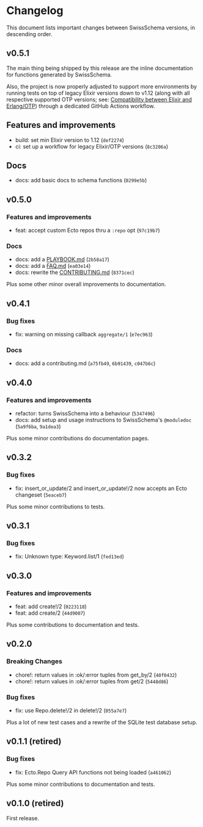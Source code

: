# Changelog

This document lists important changes between SwissSchema versions, in descending order.

## v0.5.1

The main thing being shipped by this release are the inline documentation for functions generated by SwissSchema.

Also, the project is now properly adjusted to support more environments by running tests on top of legacy Elixir versions down to v1.12 (along with all respective supported OTP versions; see: [Compatibility between Elixir and Erlang/OTP](https://hexdocs.pm/elixir/compatibility-and-deprecations.html#compatibility-between-elixir-and-erlang-otp)) through a dedicated GitHub Actions workflow.

## Features and improvements

- build: set min Elixir version to 1.12 (`def2274`)
- ci: set up a workflow for legacy Elixir/OTP versions (`8c3206a`)

## Docs

- docs: add basic docs to schema functions (`0299e5b`)

## v0.5.0

### Features and improvements

- feat: accept custom Ecto repos thru a `:repo` opt (`97c19b7`)

### Docs

- docs: add a [PLAYBOOK.md](PLAYBOOK.md) (`2b58a17`)
- docs: add a [FAQ.md](FAQ.md) (`ea03e14`)
- docs: rewrite the [CONTRIBUTING.md](CONTRIBUTING.md) (`8371cec`)

Plus some other minor overall improvements to documentation.

## v0.4.1

### Bug fixes

- fix: warning on missing callback `aggregate/1` (`e7ec963`)

### Docs

- docs: add a contributing.md (`a75fb49`, `6b91439`, `c047b6c`)

## v0.4.0

### Features and improvements

- refactor: turns SwissSchema into a behaviour (`5347496`)
- docs: add setup and usage instructions to SwissSchema's `@moduledoc` (`5a9f6ba`, `9a1dea3`)

Plus some minor contributions do documentation pages.

## v0.3.2

### Bug fixes

- fix: insert_or_update/2 and insert_or_update!/2 now accepts an Ecto changeset (`5eaceb7`)

Plus some minor contributions to tests.

## v0.3.1

### Bug fixes

- fix: Unknown type: Keyword.list/1 (`fed13ed`)

## v0.3.0

### Features and improvements

- feat: add create!/2 (`0223118`)
- feat: add create/2 (`44d9007`)

Plus some contributions to documentation and tests.

## v0.2.0

### Breaking Changes

- chore!: return values in :ok/:error tuples from get_by/2 (`40f0432`)
- chore!: return values in :ok/:error tuples from get/2 (`5448d86`)

### Bug fixes

- fix: use Repo.delete!/2 in delete!/2 (`055a7e7`)

Plus a lot of new test cases and a rewrite of the SQLite test database setup.

## v0.1.1 (retired)

### Bug fixes

- fix: Ecto.Repo Query API functions not being loaded (`a461062`)

Plus some minor contributions to documentation and tests.

## v0.1.0 (retired)

First release.
